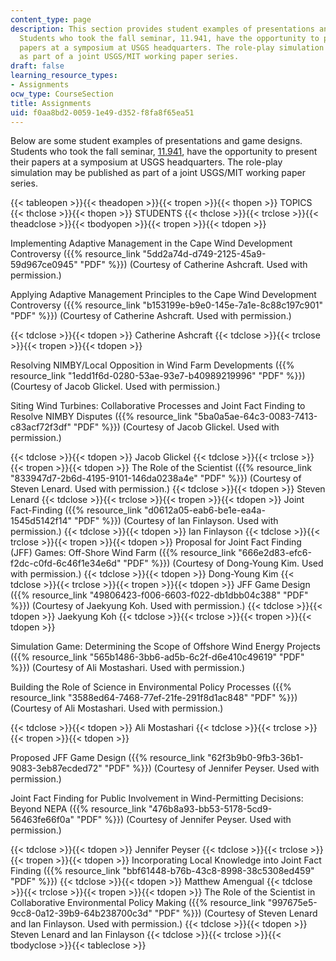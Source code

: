 ```yaml
---
content_type: page
description: This section provides student examples of presentations and game designs.
  Students who took the fall seminar, 11.941, have the opportunity to present their
  papers at a symposium at USGS headquarters. The role-play simulation may be published
  as part of a joint USGS/MIT working paper series.
draft: false
learning_resource_types:
- Assignments
ocw_type: CourseSection
title: Assignments
uid: f0aa8bd2-0059-1e49-d352-f8fa8f65ea51
---
```

Below are some student examples of presentations and game designs. Students who took the fall seminar, [11.941](/courses/11-941-use-of-joint-fact-finding-in-science-intensive-policy-disputes-part-i-fall-2003), have the opportunity to present their papers at a symposium at USGS headquarters. The role-play simulation may be published as part of a joint USGS/MIT working paper series.

{{< tableopen >}}{{< theadopen >}}{{< tropen >}}{{< thopen >}}
TOPICS
{{< thclose >}}{{< thopen >}}
STUDENTS
{{< thclose >}}{{< trclose >}}{{< theadclose >}}{{< tbodyopen >}}{{< tropen >}}{{< tdopen >}}

Implementing Adaptive Management in the Cape Wind Development Controversy ({{% resource_link "5dd2a74d-d749-2125-45a9-59d967ce0945" "PDF" %}}) (Courtesy of Catherine Ashcraft. Used with permission.)

Applying Adaptive Management Principles to the Cape Wind Development Controversy ({{% resource_link "b153199e-b9e0-145e-7a1e-8c88c197c901" "PDF" %}}) (Courtesy of Catherine Ashcraft. Used with permission.)

{{< tdclose >}}{{< tdopen >}}
Catherine Ashcraft
{{< tdclose >}}{{< trclose >}}{{< tropen >}}{{< tdopen >}}

Resolving NIMBY/Local Opposition in Wind Farm Developments ({{% resource_link "1edd1f6d-0280-53ae-93e7-b40989219996" "PDF" %}}) (Courtesy of Jacob Glickel. Used with permission.)

Siting Wind Turbines: Collaborative Processes and Joint Fact Finding to Resolve NIMBY Disputes ({{% resource_link "5ba0a5ae-64c3-0083-7413-c83acf72f3df" "PDF" %}}) (Courtesy of Jacob Glickel. Used with permission.)

{{< tdclose >}}{{< tdopen >}}
Jacob Glickel
{{< tdclose >}}{{< trclose >}}{{< tropen >}}{{< tdopen >}}
The Role of the Scientist ({{% resource_link "833947d7-2b6d-4195-9101-146da0238a4e" "PDF" %}}) (Courtesy of Steven Lenard. Used with permission.)
{{< tdclose >}}{{< tdopen >}}
Steven Lenard
{{< tdclose >}}{{< trclose >}}{{< tropen >}}{{< tdopen >}}
Joint Fact-Finding ({{% resource_link "d0612a05-eab6-be1e-ea4a-1545d5142f14" "PDF" %}}) (Courtesy of Ian Finlayson. Used with permission.)
{{< tdclose >}}{{< tdopen >}}
Ian Finlayson
{{< tdclose >}}{{< trclose >}}{{< tropen >}}{{< tdopen >}}
Proposal for Joint Fact Finding (JFF) Games: Off-Shore Wind Farm ({{% resource_link "666e2d83-efc6-f2dc-c0fd-6c46f1e34e6d" "PDF" %}}) (Courtesy of Dong-Young Kim. Used with permission.)
{{< tdclose >}}{{< tdopen >}}
Dong-Young Kim
{{< tdclose >}}{{< trclose >}}{{< tropen >}}{{< tdopen >}}
JFF Game Design ({{% resource_link "49806423-f006-6603-f022-db1dbb04c388" "PDF" %}}) (Courtesy of Jaekyung Koh. Used with permission.)
{{< tdclose >}}{{< tdopen >}}
Jaekyung Koh
{{< tdclose >}}{{< trclose >}}{{< tropen >}}{{< tdopen >}}

Simulation Game: Determining the Scope of Offshore Wind Energy Projects ({{% resource_link "565b1486-3bb6-ad5b-6c2f-d6e410c49619" "PDF" %}}) (Courtesy of Ali Mostashari. Used with permission.)

Building the Role of Science in Environmental Policy Processes ({{% resource_link "3588ed64-7468-77ef-21fe-291f8d1ac848" "PDF" %}}) (Courtesy of Ali Mostashari. Used with permission.)

{{< tdclose >}}{{< tdopen >}}
Ali Mostashari
{{< tdclose >}}{{< trclose >}}{{< tropen >}}{{< tdopen >}}

Proposed JFF Game Design ({{% resource_link "62f3b9b0-9fb3-36b1-9083-3eb87ecded72" "PDF" %}}) (Courtesy of Jennifer Peyser. Used with permission.)

Joint Fact Finding for Public Involvement in Wind-Permitting Decisions: Beyond NEPA ({{% resource_link "476b8a93-bb53-5178-5cd9-56463fe66f0a" "PDF" %}}) (Courtesy of Jennifer Peyser. Used with permission.)

{{< tdclose >}}{{< tdopen >}}
Jennifer Peyser
{{< tdclose >}}{{< trclose >}}{{< tropen >}}{{< tdopen >}}
Incorporating Local Knowledge into Joint Fact Finding ({{% resource_link "bbf61448-b76b-43c8-8998-38c5308ed459" "PDF" %}})
{{< tdclose >}}{{< tdopen >}}
Matthew Amengual
{{< tdclose >}}{{< trclose >}}{{< tropen >}}{{< tdopen >}}
The Role of the Scientist in Collaborative Environmental Policy Making ({{% resource_link "997675e5-9cc8-0a12-39b9-64b238700c3d" "PDF" %}}) (Courtesy of Steven Lenard and Ian Finlayson. Used with permission.)
{{< tdclose >}}{{< tdopen >}}
Steven Lenard and Ian Finlayson
{{< tdclose >}}{{< trclose >}}{{< tbodyclose >}}{{< tableclose >}}